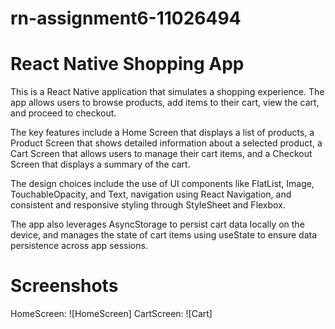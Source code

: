 # rn-assignment6-11026494
# React Native Shopping App
This is a React Native application that simulates a shopping experience. The app allows users to browse products, add items to their cart, view the cart, and proceed to checkout.

The key features include a Home Screen that displays a list of products, a Product Screen that shows detailed information about a selected product, a Cart Screen that allows users to manage their cart items, and a Checkout Screen that displays a summary of the cart.

The design choices include the use of UI components like FlatList, Image, TouchableOpacity, and Text, navigation using React Navigation, and consistent and responsive styling through StyleSheet and Flexbox.

The app also leverages AsyncStorage to persist cart data locally on the device, and manages the state of cart items using useState to ensure data persistence across app sessions.

# Screenshots
HomeScreen:
![HomeScreen]
CartScreen:
![Cart]

